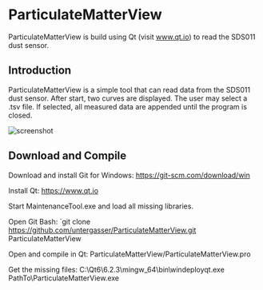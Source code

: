 # ParticulateMatterView
ParticulateMatterView is build using Qt (visit www.qt.io) to read the SDS011 dust sensor.

Introduction
------------
ParticulateMatterView is a simple tool that can read data from 
the SDS011 dust sensor. After start, two curves are displayed.
The user may select a .tsv file. If selected, all measured 
data are appended until the program is closed.

![screenshot](./blob/main/screenshot.jpg)

Download and Compile
--------------------
Download and install Git for Windows:
https://git-scm.com/download/win

Install Qt:
https://www.qt.io

Start MaintenanceTool.exe and load all missing libraries.

Open Git Bash:
`git clone https://github.com/untergasser/ParticulateMatterView.git ParticulateMatterView

Open and compile in Qt:
ParticulateMatterView/ParticulateMatterView.pro

Get the missing files:
C:\Qt6\6.2.3\mingw_64\bin\windeployqt.exe PathTo\ParticulateMatterView.exe
